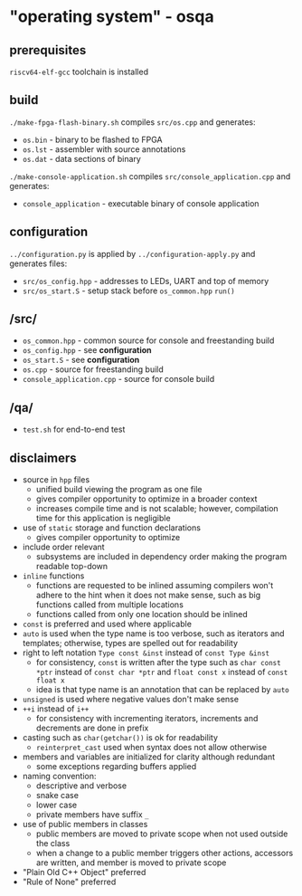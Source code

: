 # "operating system" - osqa

## prerequisites
`riscv64-elf-gcc` toolchain is installed

## build
`./make-fpga-flash-binary.sh` compiles `src/os.cpp` and generates:
* `os.bin` - binary to be flashed to FPGA
* `os.lst` - assembler with source annotations
* `os.dat` - data sections of binary

`./make-console-application.sh` compiles `src/console_application.cpp` and generates:
* `console_application` - executable binary of console application

## configuration
`../configuration.py` is applied by `../configuration-apply.py` and generates files:
* `src/os_config.hpp` - addresses to LEDs, UART and top of memory
* `src/os_start.S` - setup stack before `os_common.hpp` `run()`

## /src/
* `os_common.hpp` - common source for console and freestanding build
* `os_config.hpp` - see __configuration__
* `os_start.S` - see __configuration__
* `os.cpp` - source for freestanding build
* `console_application.cpp` - source for console build

## /qa/
* `test.sh` for end-to-end test

## disclaimers
* source in `hpp` files
  - unified build viewing the program as one file
  - gives compiler opportunity to optimize in a broader context
  - increases compile time and is not scalable; however, compilation time for this application is negligible
* use of `static` storage and function declarations
  - gives compiler opportunity to optimize
* include order relevant
  - subsystems are included in dependency order making the program readable top-down
* `inline` functions
  - functions are requested to be inlined assuming compilers won't adhere to the hint when it does not make sense, such as big functions called from multiple locations
  - functions called from only one location should be inlined
* `const` is preferred and used where applicable
* `auto` is used when the type name is too verbose, such as iterators and templates; otherwise, types are spelled out for readability
* right to left notation `Type const &inst` instead of `const Type &inst`
  - for consistency, `const` is written after the type such as `char const *ptr` instead of `const char *ptr` and `float const x` instead of `const float x`
  - idea is that type name is an annotation that can be replaced by `auto`
* `unsigned` is used where negative values don't make sense
* `++i` instead of `i++`
  - for consistency with incrementing iterators, increments and decrements are done in prefix
* casting such as `char(getchar())` is ok for readability
  - `reinterpret_cast` used when syntax does not allow otherwise
* members and variables are initialized for clarity although redundant
  - some exceptions regarding buffers applied
* naming convention:
  - descriptive and verbose
  - snake case
  - lower case
  - private members have suffix `_`
* use of public members in classes
  - public members are moved to private scope when not used outside the class
  - when a change to a public member triggers other actions, accessors are written, and member is moved to private scope
* "Plain Old C++ Object" preferred
* "Rule of None" preferred
